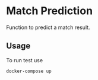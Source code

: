 # Match Prediction

Function to predict a match result.

## Usage

To run test use
```
docker-compose up
```